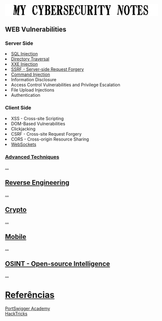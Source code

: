 <img src="https://raw.githubusercontent.com/r4msolo/my-cybersecurity-notes/main/notes.png"/>

<h2>WEB Vulnerabilities</h2>
<h3>Server Side</h3>
<li><a href="https://github.com/r4msolo/my-cybersecurity-notes/blob/main/WEB/sqli.md">SQL Injection</a></li>
<li><a href="https://github.com/r4msolo/my-cybersecurity-notes/blob/main/WEB/directory-traversal.md">Directory Traversal</a></li>
<li><a href="https://github.com/r4msolo/my-cybersecurity-notes/blob/main/WEB/xxe.md">XXE Injection</a></li>
<li><a href="https://github.com/r4msolo/my-cybersecurity-notes/blob/main/WEB/ssrf.md">SSRF - Server-side Request Forgery</a></li>
<li><a href="https://github.com/r4msolo/my-cybersecurity-notes/blob/main/WEB/command-injection.md">Command Injection</a></li>
<li>Information Disclosure</li>
<li>Access Control Vulnerabilities and Privilege Escalation</li>
<li>File Upload Injections</li>
<li>Authentication</li>

<h3>Client Side</h3>
<li>XSS - Cross-site Scripting</li>
<li>DOM-Based Vulnerabilities</li>
<li>Clickjacking</li>
<li>CSRF - Cross-site Request Forgery</li>
<li>CORS - Cross-origin Resource Sharing</li>
<li><a href="https://github.com/r4msolo/my-cybersecurity-notes/blob/main/WEB/websockets.md">WebSockets</li>

<h3>Advanced Techniques</h3>

...

<h2>Reverse Engineering</h2>

...

<h2>Crypto</h2>

...

<h2>Mobile</h2>

...

<h2>OSINT - Open-source Intelligence</h2>

...

# Referências

[PortSwigger Academy](https://portswigger.net/web-security/learning-path)<br>
[HackTricks](https://book.hacktricks.xyz/)
